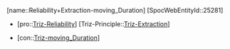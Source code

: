 ﻿---
type: TrizContradiction
aliases:
- Reliability+Extraction-moving_Duration
license: CC BY-SA 4.0
copyright: https://github.com/SpocWeb
IsDeleted: false
IsReadOnly: false
Confidential: public
tags: 
- Triz/Contradiction
---
[name::Reliability+Extraction-moving_Duration]
[SpocWebEntityId::25281]
+ [pro::[Triz-Reliability](tech/Triz/Parameter/Triz-Reliability.md)]
[Triz-Principle::[Triz-Extraction](tech/Triz/Principle/Triz-Extraction.md)]
- [con::[Triz-moving_Duration](tech/Triz/Parameter/Triz-moving_Duration.md)]

